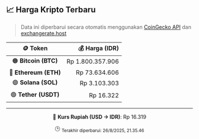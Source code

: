 

<!-- HARGA_KRIPTO -->
## 📈 Harga Kripto Terbaru

> Data ini diperbarui secara otomatis menggunakan [CoinGecko API](https://www.coingecko.com/) dan [exchangerate.host](https://exchangerate.host/)

<div align="center">

| 🪙 Token | 💰 Harga (IDR) |
|:------:|---------------:|
| 🟠 **Bitcoin (BTC)**   | Rp 1.800.357.906 |
| 🔵 **Ethereum (ETH)**  | Rp 73.634.606 |
| 🟣 **Solana (SOL)**    | Rp 3.103.303 |
| 🟢 **Tether (USDT)**   | Rp 16.322 |

---

💱 **Kurs Rupiah (USD → IDR)**: Rp 16.319

🕒 <sub>Terakhir diperbarui: 26/8/2025, 21.35.46</sub>

</div>
<!-- /HARGA_KRIPTO -->